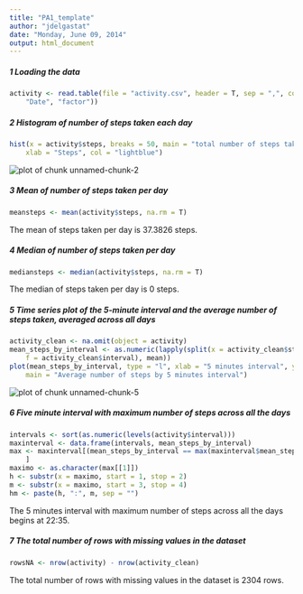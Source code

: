 ```yaml
---
title: "PA1_template"
author: "jdelgastat"
date: "Monday, June 09, 2014"
output: html_document
---
```


##### 1 Loading the data


```r
activity <- read.table(file = "activity.csv", header = T, sep = ",", colClasses = c("numeric", 
    "Date", "factor"))
```


##### 2 Histogram of number of steps taken each day

```r
hist(x = activity$steps, breaks = 50, main = "total number of steps taken each day", 
    xlab = "Steps", col = "lightblue")
```

![plot of chunk unnamed-chunk-2](figure/unnamed-chunk-2.png) 


##### 3 Mean of number of steps taken per day

```r
meansteps <- mean(activity$steps, na.rm = T)
```

The mean of steps taken per day is 37.3826 steps.

##### 4 Median of number of steps taken per day

```r
mediansteps <- median(activity$steps, na.rm = T)
```

The median of steps taken per day is 0 steps.

##### 5 Time series plot of the 5-minute interval and the average number of steps taken, averaged across all days

```r
activity_clean <- na.omit(object = activity)
mean_steps_by_interval <- as.numeric(lapply(split(x = activity_clean$steps, 
    f = activity_clean$interval), mean))
plot(mean_steps_by_interval, type = "l", xlab = "5 minutes interval", ylab = "Mean of steps across all days", 
    main = "Average number of steps by 5 minutes interval")
```

![plot of chunk unnamed-chunk-5](figure/unnamed-chunk-5.png) 


##### 6 Five minute interval with maximum number of steps across all the days

```r
intervals <- sort(as.numeric(levels(activity$interval)))
maxinterval <- data.frame(intervals, mean_steps_by_interval)
max <- maxinterval[(mean_steps_by_interval == max(maxinterval$mean_steps_by_interval)), 
    ]
maximo <- as.character(max[[1]])
h <- substr(x = maximo, start = 1, stop = 2)
m <- substr(x = maximo, start = 3, stop = 4)
hm <- paste(h, ":", m, sep = "")
```

The 5 minutes interval with maximum number of steps across all the days begins at 22:35.

##### 7 The total number of rows with missing values in the dataset

```r
rowsNA <- nrow(activity) - nrow(activity_clean)
```

The total number of rows with missing values in the dataset is 2304 rows.


